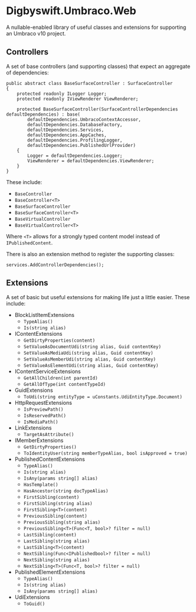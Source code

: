 # Digbyswift.Umbraco.Web

A nullable-enabled library of useful classes and extensions for supporting an Umbraco v10 project.

## Controllers

A set of base controllers (and supporting classes) that expect an aggregate of dependencies:

```
public abstract class BaseSurfaceController : SurfaceController
{
    protected readonly ILogger Logger;
    protected readonly IViewRenderer ViewRenderer;

    protected BaseSurfaceController(SurfaceControllerDependencies defaultDependencies) : base(
        defaultDependencies.UmbracoContextAccessor,
        defaultDependencies.DatabaseFactory,
        defaultDependencies.Services,
        defaultDependencies.AppCaches,
        defaultDependencies.ProfilingLogger,
        defaultDependencies.PublishedUrlProvider)
    {
        Logger = defaultDependencies.Logger;
        ViewRenderer = defaultDependencies.ViewRenderer;
    }
}
```

These include: 

 - `BaseController`
 - `BaseController<T>`
 - `BaseSurfaceController`
 - `BaseSurfaceController<T>`
 - `BaseVirtualController`
 - `BaseVirtualController<T>`

Where `<T>` allows for a strongly typed content model instead of `IPublishedContent`.

There is also an extension method to register the supporting classes:

```
services.AddControllerDependencies();
```

## Extensions

A set of basic but useful extensions for making life just a little easier. These include:

 - BlockListItemExtensions
     - `TypeAlias()`
     - `Is(string alias)`
 - IContentExtensions
     - `GetDirtyProperties(content)`
     - `SetValueAsDocumentUdi(string alias, Guid contentKey)`
     - `SetValueAsMediaUdi(string alias, Guid contentKey)`
     - `SetValueAsMemberUdi(string alias, Guid contentKey)`
     - `SetValueAsElementUdi(string alias, Guid contentKey)`
 - IContentServiceExtensions
     - `GetAllChildren(int parentId)`
     - `GetAllOfType(int contentTypeId)`
 - GuidExtensions
     - `ToUdi(string entityType = uConstants.UdiEntityType.Document)`
 - HttpRequestExtensions
     - `IsPreviewPath()`
     - `IsReservedPath()`
     - `IsMediaPath()`
 - LinkExtensions
     - `TargetAsAttribute()`
 - IMemberExtensions
     - `GetDirtyProperties()`
     - `ToIdentityUser(string memberTypeAlias, bool isApproved = true)`
 - PublishedContentExtensions
     - `TypeAlias()`
     - `Is(string alias)`
     - `IsAny(params string[] alias)`
     - `HasTemplate()`
     - `HasAncestor(string docTypeAlias)`
     - `FirstSibling(content)`
     - `FirstSibling(string alias)`
     - `FirstSibling<T>(content)`
     - `PreviousSibling(content)`
     - `PreviousSibling(string alias)`
     - `PreviousSibling<T>(Func<T, bool>? filter = null)`
     - `LastSibling(content)`
     - `LastSibling(string alias)`
     - `LastSibling<T>(content)`
     - `NextSibling(Func<IPublishedbool>? filter = null)`
     - `NextSibling(string alias)`
     - `NextSibling<T>(Func<T, bool>? filter = null)`
 - PublishedElementExtensions
     - `TypeAlias()`
     - `Is(string alias)`
     - `IsAny(params string[] alias)`
 - UdiExtensions
     - `ToGuid()`
